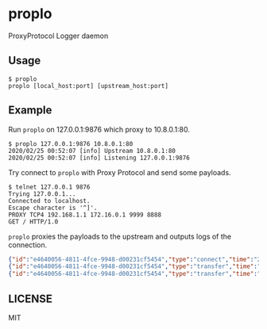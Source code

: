 # proplo
ProxyProtocol Logger daemon


## Usage

```console
$ proplo
proplo [local_host:port] [upstream_host:port]
```

## Example

Run `proplo` on 127.0.0.1:9876 which proxy to 10.8.0.1:80.

```console
$ proplo 127.0.0.1:9876 10.8.0.1:80
2020/02/25 00:52:07 [info] Upstream 10.8.0.1:80
2020/02/25 00:52:07 [info] Listening 127.0.0.1:9876
```

Try connect to `proplo` with Proxy Protocol and send some payloads.

```
$ telnet 127.0.0.1 9876
Trying 127.0.0.1...
Connected to localhost.
Escape character is '^]'.
PROXY TCP4 192.168.1.1 172.16.0.1 9999 8888
GET / HTTP/1.0

```

`proplo` proxies the payloads to the upstream and outputs logs of the connection.

```json
{"id":"e4640056-4811-4fce-9948-d00231cf5454","type":"connect","time":"2020-02-25T00:52:36.68708+09:00","client_addr":"192.168.1.1:9999","proxy_addr":"10.8.0.6:61424","upstream_addr":"10.8.0.1:80","status":"connected","client_at":"2020-02-25T00:52:17.000776+09:00","upstream_at":"2020-02-25T00:52:36.687079+09:00"}
{"id":"e4640056-4811-4fce-9948-d00231cf5454","type":"transfer","time":"2020-02-25T00:52:44.835855+09:00","src_addr":"10.8.0.1:80","proxy_addr":"10.8.0.6:61424","dest_addr":"192.168.1.1:9999","bytes":337,"duration":27.834918903,"error":null}
{"id":"e4640056-4811-4fce-9948-d00231cf5454","type":"transfer","time":"2020-02-25T00:52:44.836469+09:00","src_addr":"192.168.1.1:9999","proxy_addr":"10.8.0.6:61424","dest_addr":"10.8.0.1:80","bytes":18,"duration":27.835533649,"error":null}
```

## LICENSE

MIT
